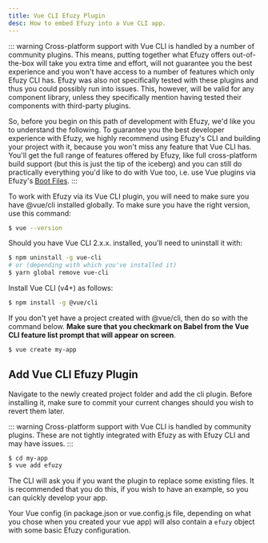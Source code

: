 ```yaml
---
title: Vue CLI Efuzy Plugin
desc: How to embed Efuzy into a Vue CLI app.
---
```


::: warning
Cross-platform support with Vue CLI is handled by a number of community plugins. This means, putting together what Efuzy offers out-of-the-box will take you extra time and effort, will not guarantee you the best experience and you won't have access to a number of features which only Efuzy CLI has. Efuzy was also not specifically tested with these plugins and thus you could possibly run into issues. This, however, will be valid for any component library, unless they specifically mention having tested their components with third-party plugins.

So, before you begin on this path of development with Efuzy, we'd like you to understand the following. To guarantee you the best developer experience with Efuzy, we highly recommend using Efuzy's CLI and building your project with it, because you won't miss any feature that Vue CLI has. You'll get the full range of features offered by Efuzy, like full cross-platform build support (but this is just the tip of the iceberg) and you can still do practically everything you'd like to do with Vue too, i.e. use Vue plugins via Efuzy's [Boot Files](/efuzy-cli/boot-files#Anatomy-of-an-boot-file).
:::

To work with Efuzy via its Vue CLI plugin, you will need to make sure you have @vue/cli installed globally. To make sure you have the right version, use this command:

```bash
$ vue --version
```

Should you have Vue CLI 2.x.x. installed, you'll need to uninstall it with:

```bash
$ npm uninstall -g vue-cli
# or (depending with which you've installed it)
$ yarn global remove vue-cli
```

Install Vue CLI (v4+) as follows:

```bash
$ npm install -g @vue/cli
```

If you don't yet have a project created with @vue/cli, then do so with the command below. **Make sure that you checkmark on Babel from the Vue CLI feature list prompt that will appear on screen**.

```bash
$ vue create my-app
```

## Add Vue CLI Efuzy Plugin
Navigate to the newly created project folder and add the cli plugin. Before installing it, make sure to commit your current changes should you wish to revert them later.

::: warning
Cross-platform support with Vue CLI is handled by community plugins. These are not tightly integrated with Efuzy as with Efuzy CLI and may have issues.
:::

```bash
$ cd my-app
$ vue add efuzy
```

The CLI will ask you if you want the plugin to replace some existing files. It is recommended that you do this, if you wish to have an example, so you can quickly develop your app.

Your Vue config (in package.json or vue.config.js file, depending on what you chose when you created your vue app) will also contain a `efuzy` object with some basic Efuzy configuration.
